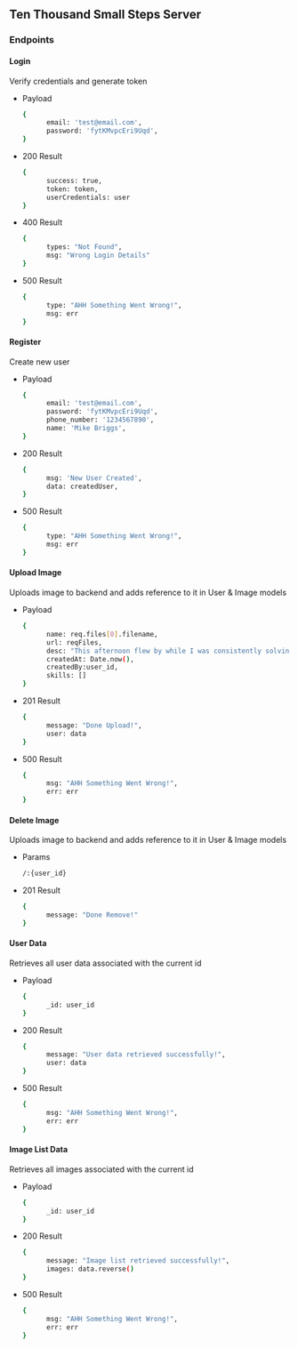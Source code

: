 ## Ten Thousand Small Steps Server


### Endpoints

#### Login
Verify credentials and generate token

* Payload
  ```sh
  {
        email: 'test@email.com',
        password: 'fytKMvpcEri9Uqd',
  }
  ```
* 200 Result
  ```sh
  {
        success: true,
        token: token,
        userCredentials: user
  }
  ```
* 400 Result

  ```sh
  {
        types: "Not Found",
        msg: "Wrong Login Details"
  }
  ```
* 500 Result

  ```sh
  {
        type: "AHH Something Went Wrong!",
        msg: err
  }
  ```

#### Register
Create new user

* Payload
  ```sh
  {
        email: 'test@email.com',
        password: 'fytKMvpcEri9Uqd',
        phone_number: '1234567890',
        name: 'Mike Briggs',
  }
  ```
* 200 Result
  ```sh
  {
        msg: 'New User Created',
        data: createdUser,        
  }
  ```
* 500 Result
  ```sh
  {
        type: "AHH Something Went Wrong!",
        msg: err
  }
  ```

#### Upload Image
Uploads image to backend and adds reference to it in User & Image models

* Payload
  ```sh
  {
        name: req.files[0].filename,
        url: reqFiles,
        desc: "This afternoon flew by while I was consistently solving my customers problems!",
        createdAt: Date.now(),
        createdBy:user_id,
        skills: []
  }
  ```
* 201 Result
  ```sh
  {
        message: "Done Upload!",
        user: data       
  }
  ```
* 500 Result
  ```sh
  {
        msg: "AHH Something Went Wrong!",
        err: err
  }
  ```

#### Delete Image
Uploads image to backend and adds reference to it in User & Image models

* Params
  ```sh
  /:{user_id}
  ```
* 201 Result
  ```sh
  {
        message: "Done Remove!"     
  }
  ```

#### User Data
Retrieves all user data associated with the current id

* Payload
  ```sh
  {
        _id: user_id
  }
  ```
* 200 Result
  ```sh
  {
        message: "User data retrieved successfully!",
        user: data      
  }
  ```
* 500 Result
  ```sh
  {
        msg: "AHH Something Went Wrong!",
        err: err
  }
  ```

#### Image List Data
Retrieves all images associated with the current id

* Payload
  ```sh
  {
        _id: user_id
  }
  ```
* 200 Result
  ```sh
  {
        message: "Image list retrieved successfully!",
        images: data.reverse()       
  }
  ```
* 500 Result
  ```sh
  {
        msg: "AHH Something Went Wrong!",
        err: err
  }
  ```

  


